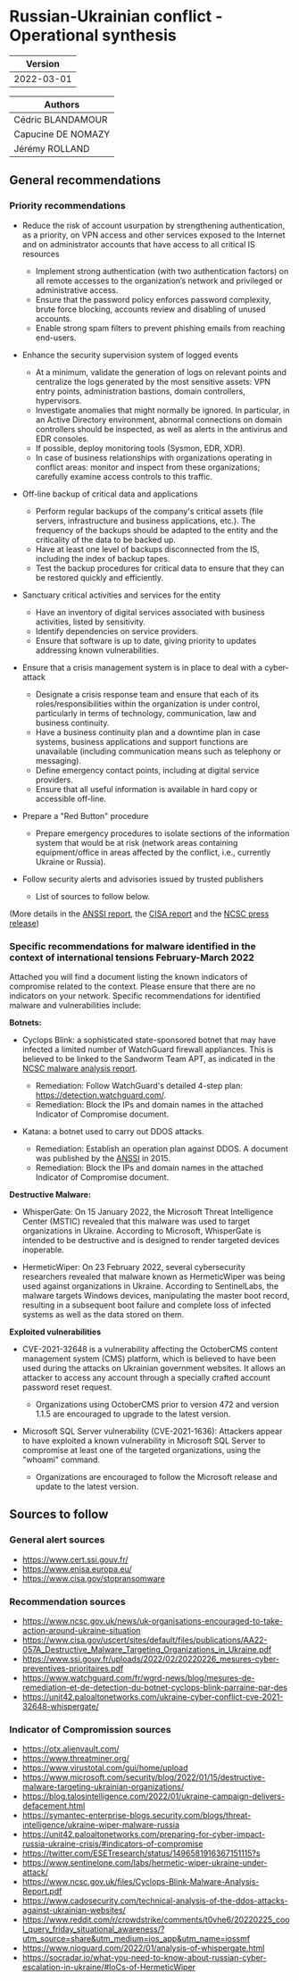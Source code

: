 # Russian-Ukrainian conflict - Operational synthesis

| Version |
|---|
| 2022-03-01 |

| Authors |
|---|
| Cédric BLANDAMOUR |
| Capucine DE NOMAZY |
| Jérémy ROLLAND |



## General recommendations

### Priority recommendations

* Reduce the risk of account usurpation by strengthening authentication, as a priority, on VPN access and other services exposed to the Internet and on administrator accounts that have access to all critical IS resources
  * Implement strong authentication (with two authentication factors) on all remote accesses to the organization’s network and privileged or administrative access.
  * Ensure that the password policy enforces password complexity, brute force blocking, accounts review and disabling of unused accounts.
  * Enable strong spam filters to prevent phishing emails from reaching end-users.

* Enhance the security supervision system of logged events
  * At a minimum, validate the generation of logs on relevant points and centralize the logs generated by the most sensitive assets: VPN entry points, administration bastions, domain controllers, hypervisors.
  * Investigate anomalies that might normally be ignored. In particular, in an Active Directory environment, abnormal connections on domain controllers should be inspected, as well as alerts in the antivirus and EDR consoles.
  * If possible, deploy monitoring tools (Sysmon, EDR, XDR).
  * In case of business relationships with organizations operating in conflict areas: monitor and inspect from these organizations; carefully examine access controls to this traffic.
  
* Off-line backup of critical data and applications
  * Perform regular backups of the company's critical assets (file servers, infrastructure and business applications, etc.). The frequency of the backups should be adapted to the entity and the criticality of the data to be backed up.
  * Have at least one level of backups disconnected from the IS, including the index of backup tapes.
  * Test the backup procedures for critical data to ensure that they can be restored quickly and efficiently.
  
* Sanctuary critical activities and services for the entity
  * Have an inventory of digital services associated with business activities, listed by sensitivity.
  * Identify dependencies on service providers.
  * Ensure that software is up to date, giving priority to updates addressing known vulnerabilities.
  
* Ensure that a crisis management system is in place to deal with a cyber-attack
  * Designate a crisis response team and ensure that each of its roles/responsibilities within the organization is under control, particularly in terms of technology, communication, law and business continuity.
  * Have a business continuity plan and a downtime plan in case systems, business applications and support functions are unavailable (including communication means such as telephony or messaging).
  * Define emergency contact points, including at digital service providers.
  * Ensure that all useful information is available in hard copy or accessible off-line.
  
* Prepare a "Red Button" procedure
  * Prepare emergency procedures to isolate sections of the information system that would be at risk (network areas containing equipment/office in areas affected by the conflict, i.e., currently Ukraine or Russia).
  
* Follow security alerts and advisories issued by trusted publishers
  * List of sources to follow below.
  

(More details in the [ANSSI report](https://www.ssi.gouv.fr/uploads/2022/02/20220226_mesures-cyber-preventives-prioritaires.pdf), the [CISA report](https://www.cisa.gov/sites/default/files/publications/cisa_insight_mitigating_foreign_influence_508.pdf) and the [NCSC press release](https://www.ncsc.gov.uk/news/uk-organisations-encouraged-to-take-action-around-ukraine-situation)) 

### Specific recommendations for malware identified in the context of international tensions February-March 2022

Attached you will find a document listing the known indicators of compromise related to the context. Please ensure that there are no indicators on your network. 
Specific recommendations for identified malware and vulnerabilities include:

**Botnets:**
* Cyclops Blink: a sophisticated state-sponsored botnet that may have infected a limited number of WatchGuard firewall appliances. This is believed to be linked to the Sandworm Team APT, as indicated in the [NCSC malware analysis report](https://www.ncsc.gov.uk/files/Cyclops-Blink-Malware-Analysis-Report.pdf).
  * Remediation: Follow WatchGuard's detailed 4-step plan: https://detection.watchguard.com/.
  * Remediation: Block the IPs and domain names in the attached Indicator of Compromise document.

* Katana: a botnet used to carry out DDOS attacks.
  * Remediation: Establish an operation plan against DDOS. A document was published by the [ANSSI](https://www.ssi.gouv.fr/uploads/2015/03/NP_Guide_DDoS.pdf) in 2015.
  * Remediation: Block the IPs and domain names in the attached Indicator of Compromise document.

**Destructive Malware:**
* WhisperGate: On 15 January 2022, the Microsoft Threat Intelligence Center (MSTIC) revealed that this malware was used to target organizations in Ukraine. According to Microsoft, WhisperGate is intended to be destructive and is designed to render targeted devices inoperable.

* HermeticWiper: On 23 February 2022, several cybersecurity researchers revealed that malware known as HermeticWiper was being used against organizations in Ukraine. According to SentinelLabs, the malware targets Windows devices, manipulating the master boot record, resulting in a subsequent boot failure and complete loss of infected systems as well as the data stored on them.

**Exploited vulnerabilities**
* CVE-2021-32648 is a vulnerability affecting the OctoberCMS content management system (CMS) platform, which is believed to have been used during the attacks on Ukrainian government websites. It allows an attacker to access any account through a specially crafted account password reset request.
  * Organizations using OctoberCMS prior to version 472 and version 1.1.5 are encouraged to upgrade to the latest version.
  
* Microsoft SQL Server vulnerability (CVE-2021-1636): Attackers appear to have exploited a known vulnerability in Microsoft SQL Server to compromise at least one of the targeted organizations, using the "whoami" command.
  * Organizations are encouraged to follow the Microsoft release and update to the latest version.
  
## Sources to follow

### General alert sources
* https://www.cert.ssi.gouv.fr/
* https://www.enisa.europa.eu/
* https://www.cisa.gov/stopransomware

### Recommendation sources
* https://www.ncsc.gov.uk/news/uk-organisations-encouraged-to-take-action-around-ukraine-situation
* https://www.cisa.gov/uscert/sites/default/files/publications/AA22-057A_Destructive_Malware_Targeting_Organizations_in_Ukraine.pdf
* https://www.ssi.gouv.fr/uploads/2022/02/20220226_mesures-cyber-preventives-prioritaires.pdf
* https://www.watchguard.com/fr/wgrd-news/blog/mesures-de-remediation-et-de-detection-du-botnet-cyclops-blink-parraine-par-des
* https://unit42.paloaltonetworks.com/ukraine-cyber-conflict-cve-2021-32648-whispergate/

### Indicator of Compromission sources
* https://otx.alienvault.com/
* https://www.threatminer.org/
* https://www.virustotal.com/gui/home/upload
* https://www.microsoft.com/security/blog/2022/01/15/destructive-malware-targeting-ukrainian-organizations/
* https://blog.talosintelligence.com/2022/01/ukraine-campaign-delivers-defacement.html
* https://symantec-enterprise-blogs.security.com/blogs/threat-intelligence/ukraine-wiper-malware-russia
* https://unit42.paloaltonetworks.com/preparing-for-cyber-impact-russia-ukraine-crisis/#indicators-of-compromise
* https://twitter.com/ESETresearch/status/1496581916367151115?s
* https://www.sentinelone.com/labs/hermetic-wiper-ukraine-under-attack/
* https://www.ncsc.gov.uk/files/Cyclops-Blink-Malware-Analysis-Report.pdf
* https://www.cadosecurity.com/technical-analysis-of-the-ddos-attacks-against-ukrainian-websites/
* https://www.reddit.com/r/crowdstrike/comments/t0vhe6/20220225_cool_query_friday_situational_awareness/?utm_source=share&utm_medium=ios_app&utm_name=iossmf
* https://www.nioguard.com/2022/01/analysis-of-whispergate.html
* https://socradar.io/what-you-need-to-know-about-russian-cyber-escalation-in-ukraine/#IoCs-of-HermeticWiper
